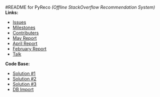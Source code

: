 #README for PyReco _(Offline StackOverflow Recommendation System)_  
**Links:**  
* [Issues](https://github.com/ankitkumar93/csc510-se-project/issues)  
* [Milestones](https://github.com/ankitkumar93/csc510-se-project/milestones)  
* [Contributers](https://github.com/ankitkumar93/csc510-se-project/graphs/contributors)  
* [May Report](https://github.com/ankitkumar93/csc510-se-project/blob/master/Reports/report_may1.pdf)
* [April Report](https://github.com/ankitkumar93/csc510-se-project/blob/master/Reports/report_aprl1.pdf)  
* [February Report](https://github.com/ankitkumar93/csc510-se-project/blob/master/Reports/report_feb1.pdf)
* [Talk](https://github.com/ankitkumar93/csc510-se-project/blob/master/Reports/talk.pdf)
  
**Code Base:**  
* [Solution #1](https://github.com/ankitkumar93/csc510-se-project/tree/master/Code%20Base/Solution%201)  
* [Solution #2](https://github.com/ankitkumar93/csc510-se-project/tree/master/Code%20Base/Solution%202)  
* [Solution #3](https://github.com/ankitkumar93/csc510-se-project/tree/master/Code%20Base/Solution%203)  
* [DB Import](https://github.com/ankitkumar93/csc510-se-project/tree/db_import)  
